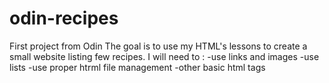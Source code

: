 # odin-recipes
First project from Odin
The goal is to use my HTML's lessons to create a small website listing 
few recipes.
I will need to :
-use links and images
-use lists
-use proper htrml file management
-other basic html tags
